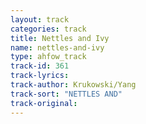 ```yaml
---
layout: track
categories: track
title: Nettles and Ivy
name: nettles-and-ivy
type: ahfow_track
track-id: 361
track-lyrics: 
track-author: Krukowski/Yang
track-sort: "NETTLES AND"
track-original: 
---
```


